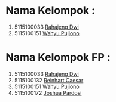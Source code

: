 # Nama Kelompok :
1. 5115100033 [Rahajeng Dwi](https://github.com/rahajengdwi)
2. 5115100151 [Wahyu Pujiono](https://github.com/wahyupujiono)

# Nama Kelompok FP :
1. 5115100033 [Rahajeng Dwi](https://github.com/rahajengdwi)
2. 5115100132 [Reinhart Caesar](https://github.com/ReinhartC)
3. 5115100151 [Wahyu Pujiono](https://github.com/wahyupujiono)
4. 5115100172 [Joshua Pardosi](https://github.com/joshuapardosi)
